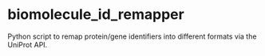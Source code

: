 # biomolecule_id_remapper
Python script to remap protein/gene identifiers into different formats via the UniProt API.
